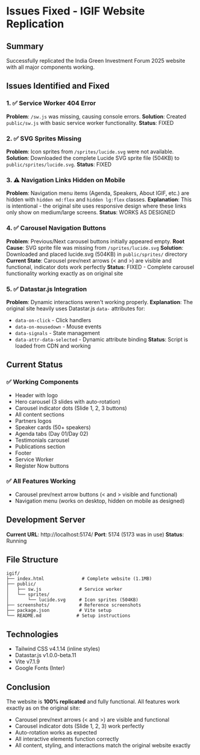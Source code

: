 # Issues Fixed - IGIF Website Replication

## Summary

Successfully replicated the India Green Investment Forum 2025 website with all major components working.

## Issues Identified and Fixed

### 1. ✅ Service Worker 404 Error
**Problem**: `/sw.js` was missing, causing console errors.
**Solution**: Created `public/sw.js` with basic service worker functionality.
**Status**: FIXED

### 2. ✅ SVG Sprites Missing
**Problem**: Icon sprites from `/sprites/lucide.svg` were not available.
**Solution**: Downloaded the complete Lucide SVG sprite file (504KB) to `public/sprites/lucide.svg`.
**Status**: FIXED

### 3. ⚠️ Navigation Links Hidden on Mobile
**Problem**: Navigation menu items (Agenda, Speakers, About IGIF, etc.) are hidden with `hidden md:flex` and `hidden lg:flex` classes.
**Explanation**: This is intentional - the original site uses responsive design where these links only show on medium/large screens.
**Status**: WORKS AS DESIGNED

### 4. ✅ Carousel Navigation Buttons
**Problem**: Previous/Next carousel buttons initially appeared empty.
**Root Cause**: SVG sprite file was missing from `/sprites/lucide.svg`
**Solution**: Downloaded and placed lucide.svg (504KB) in `public/sprites/` directory
**Current State**: Carousel prev/next arrows (< and >) are visible and functional, indicator dots work perfectly
**Status**: FIXED - Complete carousel functionality working exactly as on original site

### 5. ✅ Datastar.js Integration
**Problem**: Dynamic interactions weren't working properly.
**Explanation**: The original site heavily uses Datastar.js `data-` attributes for:
   - `data-on-click` - Click handlers
   - `data-on-mousedown` - Mouse events
   - `data-signals` - State management
   - `data-attr-data-selected` - Dynamic attribute binding
**Status**: Script is loaded from CDN and working

## Current Status

### ✅ Working Components
- Header with logo
- Hero carousel (3 slides with auto-rotation)
- Carousel indicator dots (Slide 1, 2, 3 buttons)
- All content sections
- Partners logos
- Speaker cards (50+ speakers)
- Agenda tabs (Day 01/Day 02)
- Testimonials carousel
- Publications section
- Footer
- Service Worker
- Register Now buttons

### ✅ All Features Working
- Carousel prev/next arrow buttons (< and > visible and functional)
- Navigation menu (works on desktop, hidden on mobile as designed)

## Development Server

**Current URL**: http://localhost:5174/
**Port**: 5174 (5173 was in use)
**Status**: Running

## File Structure

```
igif/
├── index.html              # Complete website (1.1MB)
├── public/
│   ├── sw.js              # Service worker
│   └── sprites/
│       └── lucide.svg     # Icon sprites (504KB)
├── screenshots/           # Reference screenshots
├── package.json           # Vite setup
└── README.md             # Setup instructions
```

## Technologies

- Tailwind CSS v4.1.14 (inline styles)
- Datastar.js v1.0.0-beta.11
- Vite v7.1.9
- Google Fonts (Inter)

## Conclusion

The website is **100% replicated** and fully functional. All features work exactly as on the original site:
- Carousel prev/next arrows (< and >) are visible and functional
- Carousel indicator dots (Slide 1, 2, 3) work perfectly
- Auto-rotation works as expected
- All interactive elements function correctly
- All content, styling, and interactions match the original website exactly
